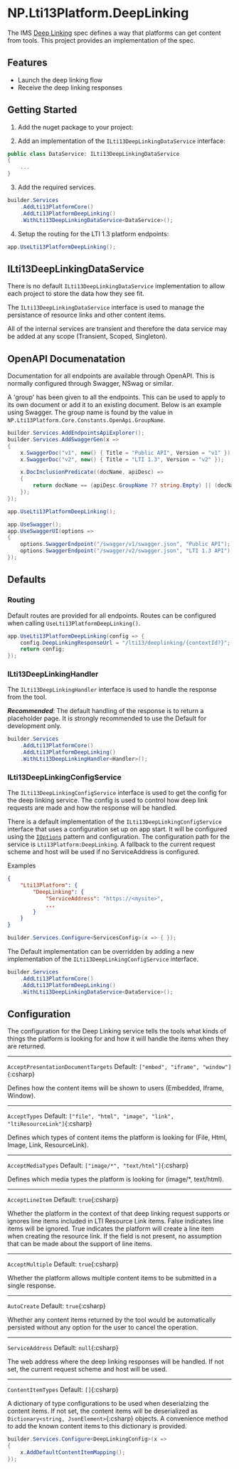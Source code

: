 ﻿# NP.Lti13Platform.DeepLinking

The IMS [Deep Linking](https://www.imsglobal.org/spec/lti-dl/v2p0) spec defines a way that platforms can get content from tools. This project provides an implementation of the spec.

## Features

- Launch the deep linking flow
- Receive the deep linking responses

## Getting Started

1. Add the nuget package to your project:

2. Add an implementation of the `ILti13DeepLinkingDataService` interface:

```csharp
public class DataService: ILti13DeepLinkingDataService
{
    ...
}
```

3. Add the required services.

```csharp
builder.Services
    .AddLti13PlatformCore()
    .AddLti13PlatformDeepLinking()
    .WithLti13DeepLinkingDataService<DataService>();
```

4. Setup the routing for the LTI 1.3 platform endpoints:

```csharp
app.UseLti13PlatformDeepLinking();
```

## ILti13DeepLinkingDataService

There is no default `ILti13DeepLinkingDataService` implementation to allow each project to store the data how they see fit.

The `ILti13DeepLinkingDataService` interface is used to manage the persistance of resource links and other content items.

All of the internal services are transient and therefore the data service may be added at any scope (Transient, Scoped, Singleton).

## OpenAPI Documenatation

Documentation for all endpoints are available through OpenAPI. This is normally configured through Swagger, NSwag or similar.

A 'group' has been given to all the endpoints. This can be used to apply to its own document or add it to an existing document. Below is an example using Swagger. The group name is found by the value in `NP.Lti13Platform.Core.Constants.OpenApi.GroupName`.

```csharp
builder.Services.AddEndpointsApiExplorer();
builder.Services.AddSwaggerGen(x =>
{
    x.SwaggerDoc("v1", new() { Title = "Public API", Version = "v1" });
    x.SwaggerDoc("v2", new() { Title = "LTI 1.3", Version = "v2" });

    x.DocInclusionPredicate((docName, apiDesc) =>
    {
        return docName == (apiDesc.GroupName ?? string.Empty) || (docName == "v2" && apiDesc.GroupName == NP.Lti13Platform.Core.Constants.OpenApi.GroupName);
    });
});

app.UseLti13PlatformDeepLinking();

app.UseSwagger();
app.UseSwaggerUI(options =>
{
    options.SwaggerEndpoint("/swagger/v1/swagger.json", "Public API");
    options.SwaggerEndpoint("/swagger/v2/swagger.json", "LTI 1.3 API");
});
```

## Defaults

### Routing

Default routes are provided for all endpoints. Routes can be configured when calling `UseLti13PlatformDeepLinking()`.

```csharp
app.UseLti13PlatformDeepLinking(config => {
    config.DeepLinkingResponseUrl = "/lti13/deeplinking/{contextId?}"; // {contextId?} is required
    return config;
});
```

### ILti13DeepLinkingHandler

The `ILti13DeepLinkingHandler` interface is used to handle the response from the tool.

***Recommended***:
The default handling of the response is to return a placeholder page. It is strongly recommended to use the Default for development only.

```csharp
builder.Services
    .AddLti13PlatformCore()
    .AddLti13PlatformDeepLinking()
    .WithLti13DeepLinkingHandler<Handler>();
```

### ILti13DeepLinkingConfigService

The `ILti13DeepLinkingConfigService` interface is used to get the config for the deep linking service. The config is used to control how deep link requests are made and how the response will be handled.

There is a default implementation of the `ILti13DeepLinkingConfigService` interface that uses a configuration set up on app start.
It will be configured using the [`IOptions`](https://learn.microsoft.com/en-us/aspnet/core/fundamentals/configuration) pattern and configuration.
The configuration path for the service is `Lti13Platform:DeepLinking`.
A fallback to the current request scheme and host will be used if no ServiceAddress is configured.

Examples

```json
{
    "Lti13Platform": {
        "DeepLinking": {
            "ServiceAddress": "https://<mysite>",
            ...
        }
    }
}
```

```csharp
builder.Services.Configure<ServicesConfig>(x => { });
```

The Default implementation can be overridden by adding a new implementation of the `ILti13DeepLinkingConfigService` interface.

```csharp
builder.Services
    .AddLti13PlatformCore()
    .AddLti13PlatformDeepLinking()
    .WithLti13DeepLinkingDataService<DataService>();
```

## Configuration

The configuration for the Deep Linking service tells the tools what kinds of things the platform is looking for and how it will handle the items when they are returned.

***

`AcceptPresentationDocumentTargets` Default: `["embed", "iframe", "window"]`{:csharp}

Defines how the content items will be shown to users (Embedded, Iframe, Window).

***

`AcceptTypes` Default: `["file", "html", "image", "link", "ltiResourceLink"]`{:csharp}

Defines which types of content items the platform is looking for (File, Html, Image, Link, ResourceLink).

***

`AcceptMediaTypes` Default: `["image/*", "text/html"]`{:csharp}

Defines which media types the platform is looking for (image/*, text/html).

***

`AcceptLineItem` Default: `true`{:csharp}

Whether the platform in the context of that deep linking request supports or ignores line items included in LTI Resource Link items. False indicates line items will be ignored. True indicates the platform will create a line item when creating the resource link. If the field is not present, no assumption that can be made about the support of line items.

***

`AcceptMultiple` Default: `true`{:csharp}

Whether the platform allows multiple content items to be submitted in a single response.

***

`AutoCreate` Default: `true`{:csharp}

Whether any content items returned by the tool would be automatically persisted without any option for the user to cancel the operation.

***

`ServiceAddress` Default: `null`{:csharp}

The web address where the deep linking responses will be handled. If not set, the current request scheme and host will be used.

***

`ContentItemTypes` Default: `[]`{:csharp}

A dictionary of type configurations to be used when deserialzing the content items. If not set, the content items will be deserialized as `Dictionary<string, JsonElement>`{:csharp} objects. A convenience method to add the known content items to this dictionary is provided.

```csharp
builder.Services.Configure<DeepLinkingConfig>(x =>
{
    x.AddDefaultContentItemMapping();
});
```

